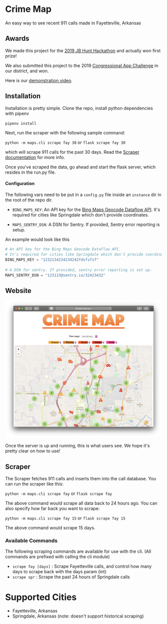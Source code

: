 # Crime Map
An easy way to see recent 911 calls made in Fayetteville, Arkansas

## Awards
We made this project for the [2019 JB Hunt Hackathon](https://hackathon.jbhunt.com/home) and actually won first prize!

We also submitted this project to the 2019 [Congressional App Challenge](https://www.congressionalappchallenge.us/) in our district, and won.

Here is our [demonstration video](https://www.youtube.com/watch?v=v4vO4bch_oM&t=9s).

## Installation
Installation is pretty simple. Clone the repo, install python dependencies with pipenv

`pipenv install`

Next, run the scraper with the following sample command:

`python -m maps.cli scrape fay 30`
or
`flask scrape fay 30`

which will scrape 911 calls for the past 30 days. Read the [Scraper documentation](#scraper) for more info.

Once you've scraped the data, go ahead and start the flask server, which resides in the run.py file.

#### Configuration
The following vars need to be put in a `config.py` file inside an `instance` dir in the root of the repo dir. 

- `BING_MAPS_KEY`: An API key for the [Bing Maps Geocode Dataflow API](https://docs.microsoft.com/en-us/bingmaps/spatial-data-services/geocode-dataflow-api/). It's required for cities like Springdale which don't provide coordinates.

- `MAPS_SENTRY_DSN`: A DSN for Sentry. If provided, Sentry error reporting is setup.

An example would look like this
```python
# An API key for the Bing Maps Geocode Dataflow API.
# It's required for cities like Springdale which don't provide coordinates.
BING_MAPS_KEY = "1232134234234242fdsfsfsf"

# A DSN for sentry. If provided, sentry error reporting is set up.
MAPS_SENTRY_DSN = "123123@sentry.io/32423432"
```


## Website
![A view of the main map view](screenshots/main.png)

Once the server is up and running, this is what users see. We hope it's pretty clear on how to use!

## Scraper

The Scraper fetches 911 calls and inserts them into the call database. You can run the scraper like this:

`python -m maps.cli scrape fay`
or
`flask scrape fay`

The above command would scrape all data back to 24 hours ago. You can also specify how far back you want to scrape:

`python -m maps.cli scrape fay 15`
or
`flask scrape fay 15`

The above command would scrape 15 days.

### Available Commands
The following scraping commands are available for use with the cli. (All commands are prefixed with calling the cli module)

- `scrape fay [days]` : Scrape Fayetteville calls, and control how many days to scrape back with the days param (int)
- `scrape spr` : Scrape the past 24 hours of Springdale calls

# Supported Cities
- Fayetteville, Arkansas
- Springdale, Arkansas (note: doesn't support historical scraping)
